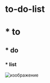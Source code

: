 # to-do-list

# * to
## * do
### * list
![изображение](https://user-images.githubusercontent.com/101331808/161019623-df6b0205-8529-41e6-bb22-65a56e6996fe.png)

